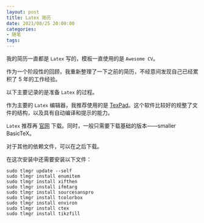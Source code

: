 ```yaml
---
layout: post
title: Latex 简历
date: 2021/08/25 20:00:00
categories:
- 随笔
tags:
---
```


我的简历一直都是 `Latex` 写的，模板一直使用的是 `Awesome CV`。

作为一个阶段性的回顾，我重新整理了一下之前的简历，不经意间发现自己已经累积了 5 年的工作经验。

以下主要记录的是准备 `Latex` 的过程。

作为主要的 `Latex` 编辑器，我推荐使用的是 [TexPad](https://www.texpad.com/)。这个软件比较好的规整了文件的结构，以及具有自动编译和提示的能力。

`Latex` 推荐再 [官网](https://www.tug.org/mactex/) 下载。同时，一般只需要下载基础的版本——smaller BasicTeX。

对于其他的依赖文件，可以在之后下载。

在这次安装中还需要安装以下文件：

```
sudo tlmgr update --self
sudo tlmgr install enumitem
sudo tlmgr install xifthen
sudo tlmgr install ifmtarg
sudo tlmgr install sourcesanspro
sudo tlmgr install tcolorbox
sudo tlmgr install environ
sudo tlmgr install ctex
sudo tlmgr install tikzfill
```

